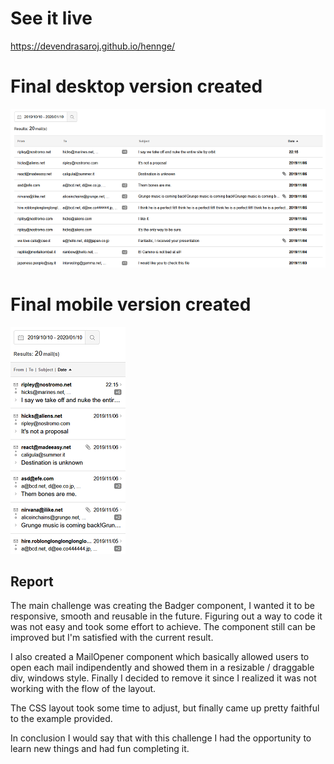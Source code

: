 # See it live
https://devendrasaroj.github.io/hennge/

# Final desktop version created

![Final desktop version](shot1.png)

# Final mobile version created

![Final mobile version](shot2.png)

## Report
The main challenge was creating the Badger component, I wanted it to be responsive, smooth and reusable in the future. Figuring out a way to code it was not easy and took some effort to achieve. The component still can be improved but I'm satisfied with the current result.

I also created a MailOpener component which basically allowed users to open each mail indipendently and showed them in a resizable / draggable div, windows style. Finally I decided to remove it since I realized it was not working with the flow of the layout.

The CSS layout took some time to adjust, but finally came up pretty faithful to the example provided.

In conclusion I would say that with this challenge I had the opportunity to learn new things and had fun completing it.



